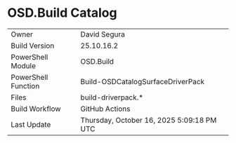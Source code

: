 ﻿# OSD.Build Catalog

| | |
|-|-|
| Owner | David Segura |
| Build Version | 25.10.16.2 |
| PowerShell Module | OSD.Build |
| PowerShell Function | Build-OSDCatalogSurfaceDriverPack |
| Files | build-driverpack.* |
| Build Workflow | GitHub Actions |
| Last Update | Thursday, October 16, 2025 5:09:18 PM UTC |
